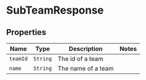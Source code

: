 

# SubTeamResponse



## Properties

Name | Type | Description | Notes
------------ | ------------- | ------------- | -------------
| `teamId` | ```String``` |  The id of a team  |  |
| `name` | ```String``` |  The name of a team  |  |



